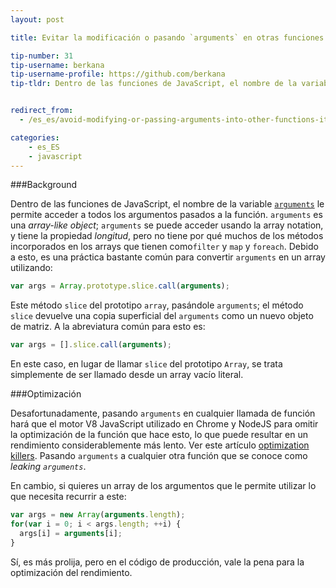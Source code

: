 ```yaml
---
layout: post

title: Evitar la modificación o pasando `arguments` en otras funciones - mata la optimización

tip-number: 31
tip-username: berkana
tip-username-profile: https://github.com/berkana
tip-tldr: Dentro de las funciones de JavaScript, el nombre de la variable `arguments` le permite acceder a todos los argumentos pasados a la función. `arguments` en un *array-like object*; `arguments` se puede acceder usando array notation, y tiene la propiedad *longitud*, pero no tiene muchos de los métodos incorporados en arrays que tienen como `filter` y `map` y `forEach`. Debido a esto, es una práctica bastante común para convertir `arguments` en una matriz utilizando el siguiente fragmento.


redirect_from:
  - /es_es/avoid-modifying-or-passing-arguments-into-other-functions-it-kills-optimization/

categories:
    - es_ES
    - javascript
---
```


###Background

Dentro de las funciones de JavaScript, el nombre de la variable [`arguments`](https://developer.mozilla.org/en-US/docs/Web/JavaScript/Reference/Functions/arguments) le permite acceder a todos los argumentos pasados a la función. `arguments` es una *array-like object*; `arguments` se puede acceder usando la array notation, y tiene la propiedad *longitud*, pero no tiene por qué muchos de los métodos incorporados en los arrays que tienen como`filter` y `map` y `foreach`. Debido a esto, es una práctica bastante común para convertir `arguments` en un array utilizando:

```js
var args = Array.prototype.slice.call(arguments);
```
Este método `slice` del prototipo `array`, pasándole `arguments`; el método `slice` devuelve una copia superficial del `arguments` como un nuevo objeto de matriz. A la abreviatura común para esto es:

```js
var args = [].slice.call(arguments);
```
En este caso, en lugar de llamar `slice` del prototipo `Array`, se trata simplemente de ser llamado desde un array vacío literal.

###Optimización

Desafortunadamente, pasando `arguments` en cualquier llamada de función hará que el motor V8 JavaScript utilizado en Chrome y NodeJS para omitir la optimización de la función que hace esto, lo que puede resultar en un rendimiento considerablemente más lento. Ver este artículo [optimization killers](https://github.com/petkaantonov/bluebird/wiki/Optimization-killers). Pasando `arguments` a cualquier otra función que se conoce como *leaking `arguments`*.

En cambio, si quieres un array de los argumentos que le permite utilizar lo que necesita recurrir a este:

```js
var args = new Array(arguments.length);
for(var i = 0; i < args.length; ++i) {
  args[i] = arguments[i];
}
```

Sí, es más prolija, pero en el código de producción, vale la pena para la optimización del rendimiento.